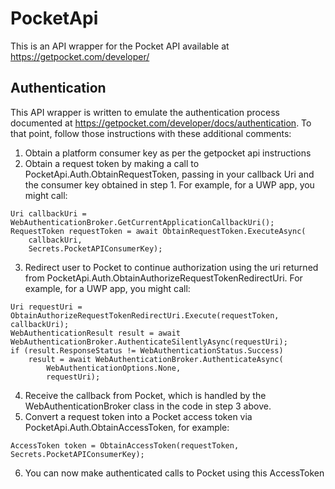 # PocketApi
This is an API wrapper for the Pocket API available at https://getpocket.com/developer/

## Authentication
This API wrapper is written to emulate the authentication process documented at https://getpocket.com/developer/docs/authentication.  To that point, follow those instructions with these additional comments:
1. Obtain a platform consumer key as per the getpocket api instructions
2. Obtain a request token by making a call to PocketApi.Auth.ObtainRequestToken, passing in your callback Uri and the consumer key obtained in step 1.  For example, for a UWP app, you might call:
```
Uri callbackUri = WebAuthenticationBroker.GetCurrentApplicationCallbackUri();
RequestToken requestToken = await ObtainRequestToken.ExecuteAsync(
    callbackUri,
    Secrets.PocketAPIConsumerKey);
```
3. Redirect user to Pocket to continue authorization using the uri returned from PocketApi.Auth.ObtainAuthorizeRequestTokenRedirectUri.  For example, for a UWP app, you might call:
```
Uri requestUri = ObtainAuthorizeRequestTokenRedirectUri.Execute(requestToken, callbackUri);
WebAuthenticationResult result = await WebAuthenticationBroker.AuthenticateSilentlyAsync(requestUri);
if (result.ResponseStatus != WebAuthenticationStatus.Success)
    result = await WebAuthenticationBroker.AuthenticateAsync(
        WebAuthenticationOptions.None,
        requestUri);
```
4. Receive the callback from Pocket, which is handled by the WebAuthenticationBroker class in the code in step 3 above.
5. Convert a request token into a Pocket access token via PocketApi.Auth.ObtainAccessToken, for example:
```
AccessToken token = ObtainAccessToken(requestToken, Secrets.PocketAPIConsumerKey);
```
6. You can now make authenticated calls to Pocket using this AccessToken